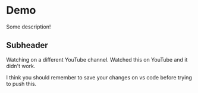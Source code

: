 # Demo

Some description!

## Subheader

Watching on a different YouTube channel.
Watched this on YouTube and it didn't work.

I think you should remember to save your changes on vs code before trying to push this.
